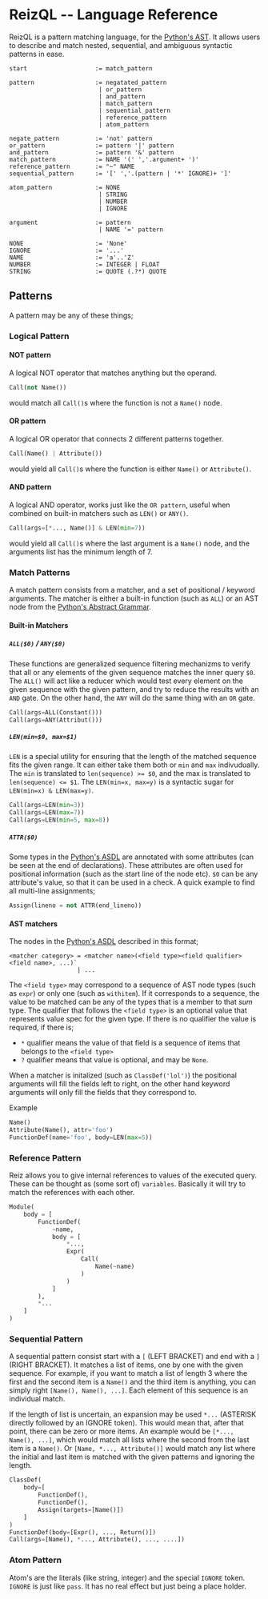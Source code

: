 # ReizQL -- Language Reference

ReizQL is a pattern matching language, for the [Python's AST](https://docs.python.org/3.8/library/ast.html#abstract-grammar). It
allows users to describe and match nested, sequential, and ambiguous syntactic patterns in ease.

```
start                   := match_pattern

pattern                 := negatated_pattern
                         | or_pattern
                         | and_pattern
                         | match_pattern
                         | sequential_pattern
                         | reference_pattern
                         | atom_pattern

negate_pattern          := 'not' pattern
or_pattern              := pattern '|' pattern
and_pattern             := pattern '&' pattern
match_pattern           := NAME '(' ','.argument+ ')'
reference_pattern       := "~" NAME
sequential_pattern      := '[' ','.(pattern | '*' IGNORE)+ ']'

atom_pattern            := NONE
                         | STRING
                         | NUMBER
                         | IGNORE

argument                := pattern
                         | NAME '=' pattern

NONE                    := 'None'
IGNORE                  := '...'
NAME                    := 'a'..'Z'
NUMBER                  := INTEGER | FLOAT
STRING                  := QUOTE (.?*) QUOTE
```

## Patterns
A pattern may be any of these things;

### Logical Pattern
#### NOT pattern
A logical NOT operator that matches anything but the operand.
```py
Call(not Name())
```
would match all `Call()`s where the function is not a `Name()` node.

#### OR pattern
A logical OR operator that connects 2 different patterns together.
```py
Call(Name() | Attribute())
```
would yield all `Call()`s where the function is either `Name()` or `Attribute()`.

#### AND pattern
A logical AND operator, works just like the `OR pattern`, useful when combined
on built-in matchers such as `LEN()` or `ANY()`.
```py
Call(args=[*..., Name()] & LEN(min=7))
```
would yield all `Call()`s where the last argument is a `Name()` node, and the
arguments list has the minimum length of 7.


### Match Patterns

A match pattern consists from a matcher, and a set of positional / keyword
arguments. The matcher is either a built-in function (such as `ALL`) or an
AST node from the [Python's Abstract Grammar](https://docs.python.org/3.8/library/ast.html#abstract-grammar).

#### Built-in Matchers
##### `ALL($0)` / `ANY($0)`
These functions are generalized sequence filtering mechanizms to verify that
all or any elements of the given sequence matches the inner query `$0`. The `ALL()`
will act like a reducer which would test every element on the given sequence with
the given pattern, and try to reduce the results with an `AND` gate. On the other
hand, the `ANY` will do the same thing with an `OR` gate.

```py
Call(args=ALL(Constant()))
Call(args=ANY(Attribut()))
```
##### `LEN(min=$0, max=$1)`
`LEN` is a special utility for ensuring that the length of the matched sequence
fits the given range. It can either take them both or `min` and `max` indivudually.
The `min` is translated to `len(sequence) >= $0`, and the max is translated to
`len(sequence) <= $1`. The `LEN(min=x, max=y)` is a syntactic sugar for `LEN(min=x) & LEN(max=y)`.

```py
Call(args=LEN(min=3))
Call(args=LEN(max=7))
Call(args=LEN(min=5, max=8))
```
##### `ATTR($0)`
Some types in the [Python's ASDL](https://docs.python.org/3.8/library/ast.html#abstract-grammar)
are annotated with some attributes (can be seen at the end of declarations). These attributes
are often used for positional information (such as the start line of the node etc). `$0` can be
any attribute's value, so that it can be used in a check. A quick example to find all multi-line
assignments;

```py
Assign(lineno = not ATTR(end_lineno))
```


#### AST matchers
The nodes in the [Python's ASDL](https://docs.python.org/3.8/library/ast.html#abstract-grammar) described in this format;
```
<matcher category> = <matcher name>(<field type><field qualifier> <field name>, ...)`
                   | ...
```


The `<field type>` may correspond to a sequence of AST node types (such as `expr`) or only one (such as `withitem`). If it
corresponds to a sequence, the value to be matched can be any of the types that is a member to that *sum* type. The qualifier
that follows the `<field type>` is an optional value that represents value spec for the given type. If there is no qualifier
the value is required, if there is;
- `*` qualifier means the value of that field is a sequence of items that belongs to the `<field type>`
- `?` qualifier means that value is optional, and may be `None`.

When a matcher is initalized (such as `ClassDef('lol')`) the positional arguments will fill
the fields left to right, on the other hand keyword arguments will only fill the fields
that they correspond to.

Example

```py
Name()
Attribute(Name(), attr='foo')
FunctionDef(name='foo', body=LEN(max=5))
```

### Reference Pattern
Reiz allows you to give internal references to values of the executed query. These can be thought as
(some sort of) `variables`. Basically it will try to match the references with each other.

```py
Module(
    body = [
        FunctionDef(
            ~name,
            body = [
                *...,
                Expr(
                    Call(
                        Name(~name)
                    )
                )
            ]
        ),
        *...
    ]
)
```


### Sequential Pattern

A sequential pattern consist start with a `[` (LEFT BRACKET) and end with a `]` (RIGHT
BRACKET). It matches a list of items, one by one with the given sequence. For example,
if you want to match a list of length 3 where the first and the second item is a `Name()`
and the third item is anything, you can simply right `[Name(), Name(), ...]`. Each element
of this sequence is an individual match.


If the length of list is uncertain, an expansion may be used `*...` (ASTERISK directly
followed by an IGNORE token). This would mean that, after that point, there can be zero
or more items. An example would be `[*..., Name(), ...]`, which would match all lists where
the second from the last item is a `Name()`. Or `[Name, *..., Attribute()]` would match any
list where the initial and last item is matched with the given patterns and ignoring the length.

```py
ClassDef(
    body=[
        FunctionDef(),
        FunctionDef(),
        Assign(targets=[Name()])
    ]
)
FunctionDef(body=[Expr(), ..., Return()])
Call(args=[Name(), *..., Attribute(), ..., ....])
```

### Atom Pattern

Atom's are the literals (like string, integer) and the special `IGNORE` token. `IGNORE`
is just like `pass`. It has no real effect but just being a place holder.
